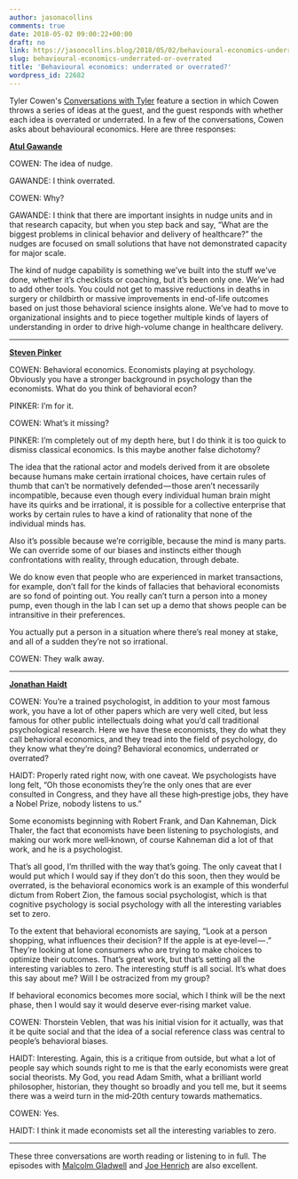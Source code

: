 ```yaml
---
author: jasonacollins
comments: true
date: 2018-05-02 09:00:22+00:00
draft: no
link: https://jasoncollins.blog/2018/05/02/behavioural-economics-underrated-or-overrated/
slug: behavioural-economics-underrated-or-overrated
title: 'Behavioural economics: underrated or overrated?'
wordpress_id: 22682
---
```


Tyler Cowen's [Conversations with Tyler](https://medium.com/conversations-with-tyler) feature a section in which Cowen throws a series of ideas at the guest, and the guest responds with whether each idea is overrated or underrated. In a few of the conversations, Cowen asks about behavioural economics. Here are three responses:

**[Atul Gawande](https://medium.com/conversations-with-tyler/atul-gawande-checklist-books-tyler-cowen-d8268b8dfe53)**

COWEN: The idea of nudge.

GAWANDE: I think overrated.

COWEN: Why?

GAWANDE: I think that there are important insights in nudge units and in that research capacity, but when you step back and say, “What are the biggest problems in clinical behavior and delivery of healthcare?” the nudges are focused on small solutions that have not demonstrated capacity for major scale.

The kind of nudge capability is something we’ve built into the stuff we’ve done, whether it’s checklists or coaching, but it’s been only one. We’ve had to add other tools. You could not get to massive reductions in deaths in surgery or childbirth or massive improvements in end-of-life outcomes based on just those behavioral science insights alone. We’ve had to move to organizational insights and to piece together multiple kinds of layers of understanding in order to drive high-volume change in healthcare delivery.

-----

**[Steven Pinker](https://medium.com/conversations-with-tyler/steven-pinker-language-instinct-evolutionary-psychology-darwin-chomsky-linguistics-b792d7cd2a05)**

COWEN: Behavioral economics. Economists playing at psychology. Obviously you have a stronger background in psychology than the economists. What do you think of behavioral econ?

PINKER: I’m for it.

COWEN: What’s it missing?

PINKER: I’m completely out of my depth here, but I do think it is too quick to dismiss classical economics. Is this maybe another false dichotomy?

The idea that the rational actor and models derived from it are obsolete because humans make certain irrational choices, have certain rules of thumb that can’t be normatively defended — those aren’t necessarily incompatible, because even though every individual human brain might have its quirks and be irrational, it is possible for a collective enterprise that works by certain rules to have a kind of rationality that none of the individual minds has.

Also it’s possible because we’re corrigible, because the mind is many parts. We can override some of our biases and instincts either though confrontations with reality, through education, through debate.

We do know even that people who are experienced in market transactions, for example, don’t fall for the kinds of fallacies that behavioral economists are so fond of pointing out. You really can’t turn a person into a money pump, even though in the lab I can set up a demo that shows people can be intransitive in their preferences.

You actually put a person in a situation where there’s real money at stake, and all of a sudden they’re not so irrational.

COWEN: They walk away.

-----

**[Jonathan Haidt](https://medium.com/conversations-with-tyler/a-conversation-with-jonathan-haidt-35f76604464a)**

COWEN: You’re a trained psychologist, in addition to your most famous work, you have a lot of other papers which are very well cited, but less famous for other public intellectuals doing what you’d call traditional psychological research. Here we have these economists, they do what they call behavioral economics, and they tread into the field of psychology, do they know what they’re doing? Behavioral economics, underrated or overrated?

HAIDT: Properly rated right now, with one caveat. We psychologists have long felt, “Oh those economists they’re the only ones that are ever consulted in Congress, and they have all these high‑prestige jobs, they have a Nobel Prize, nobody listens to us.”

Some economists beginning with Robert Frank, and Dan Kahneman, Dick Thaler, the fact that economists have been listening to psychologists, and making our work more well‑known, of course Kahneman did a lot of that work, and he is a psychologist.

That’s all good, I’m thrilled with the way that’s going. The only caveat that I would put which I would say if they don’t do this soon, then they would be overrated, is the behavioral economics work is an example of this wonderful dictum from Robert Zion, the famous social psychologist, which is that cognitive psychology is social psychology with all the interesting variables set to zero.

To the extent that behavioral economists are saying, “Look at a person shopping, what influences their decision? If the apple is at eye‑level — .” They’re looking at lone consumers who are trying to make choices to optimize their outcomes. That’s great work, but that’s setting all the interesting variables to zero. The interesting stuff is all social. It’s what does this say about me? Will I be ostracized from my group?

If behavioral economics becomes more social, which I think will be the next phase, then I would say it would deserve ever‑rising market value.

COWEN: Thorstein Veblen, that was his initial vision for it actually, was that it be quite social and that the idea of a social reference class was central to people’s behavioral biases.

HAIDT: Interesting. Again, this is a critique from outside, but what a lot of people say which sounds right to me is that the early economists were great social theorists. My God, you read Adam Smith, what a brilliant world philosopher, historian, they thought so broadly and you tell me, but it seems there was a weird turn in the mid‑20th century towards mathematics.

COWEN: Yes.

HAIDT: I think it made economists set all the interesting variables to zero.

------

These three conversations are worth reading or listening to in full. The episodes with [Malcolm Gladwell](https://medium.com/conversations-with-tyler/malcolm-gladwell-podcast-outliers-tyler-cowen-3abdf99068ee) and [Joe Henrich](https://medium.com/conversations-with-tyler/joe-henrich-culture-evolution-weird-psychology-social-norms-9756a97850ce) are also excellent.

